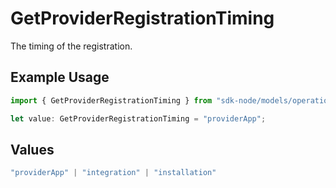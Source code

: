 # GetProviderRegistrationTiming

The timing of the registration.

## Example Usage

```typescript
import { GetProviderRegistrationTiming } from "sdk-node/models/operations";

let value: GetProviderRegistrationTiming = "providerApp";
```

## Values

```typescript
"providerApp" | "integration" | "installation"
```